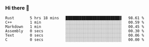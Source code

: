### Hi there 👋

<!--
**berkus/berkus** is a ✨ _special_ ✨ repository because its `README.md` (this file) appears on your GitHub profile.

Here are some ideas to get you started:

- 🔭 I’m currently working on ...
- 🌱 I’m currently learning ...
- 👯 I’m looking to collaborate on ...
- 🤔 I’m looking for help with ...
- 💬 Ask me about ...
- 📫 How to reach me: ...
- 😄 Pronouns: ...
- ⚡ Fun fact: ...
-->

<!--START_SECTION:waka-->

```text
Rust       5 hrs 18 mins   ████████████████████████▓   98.61 %
C++        1 min           ░░░░░░░░░░░░░░░░░░░░░░░░░   00.59 %
Markdown   1 min           ░░░░░░░░░░░░░░░░░░░░░░░░░   00.45 %
Assembly   0 secs          ░░░░░░░░░░░░░░░░░░░░░░░░░   00.30 %
Text       0 secs          ░░░░░░░░░░░░░░░░░░░░░░░░░   00.06 %
C          0 secs          ░░░░░░░░░░░░░░░░░░░░░░░░░   00.00 %
```

<!--END_SECTION:waka-->
